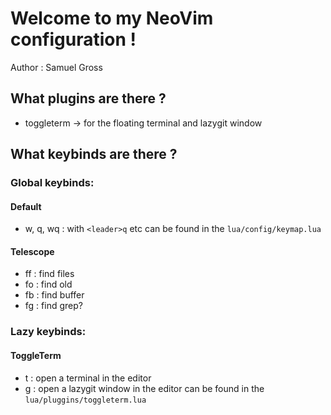 # Welcome to my NeoVim configuration !

Author : Samuel Gross

## What plugins are there ?

- toggleterm -> for the floating terminal and lazygit window

## What keybinds are there ?

### Global keybinds:

#### Default 

- w, q, wq : with `<leader>q` etc
    can be found in the `lua/config/keymap.lua`

#### Telescope

- <leader>ff : find files
- <leader>fo : find old
- <leader>fb : find buffer
- <leader>fg : find grep?

### Lazy keybinds:

#### ToggleTerm

- <leader>t : open a terminal in the editor
- <leader>g : open a lazygit window in the editor
    can be found in the `lua/pluggins/toggleterm.lua`

